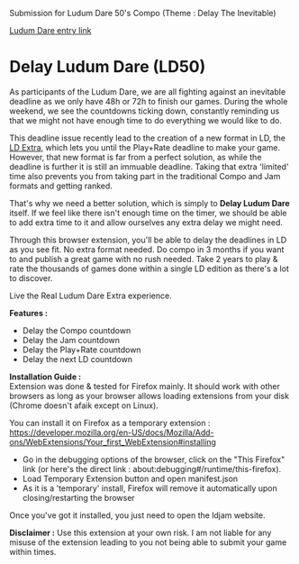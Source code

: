 Submission for Ludum Dare 50's Compo (Theme : Delay The Inevitable)

[Ludum Dare entry link](https://ldjam.com/events/ludum-dare/50/delay-ludum-dare-browser-extension)

# Delay Ludum Dare (LD50)

As participants of the Ludum Dare, we are all fighting against an inevitable deadline as we only have 48h or 72h to finish our games. During the whole weekend, we see the countdowns ticking down, constantly reminding us that we might not have enough time to do everything we would like to do.

This deadline issue recently lead to the creation of a new format in LD, the [LD Extra](https://ldjam.com/events/ludum-dare/50/$276398/extra-the-new-casual-ludum-dare-format), which lets you until the Play+Rate deadline to make your game. However, that new format is far from a perfect solution, as while the deadline is further it is still an immuable deadline. Taking that extra 'limited' time also prevents you from taking part in the traditional Compo and Jam formats and getting ranked.

That's why we need a better solution, which is simply to **Delay Ludum Dare** itself. If we feel like there isn't enough time on the timer, we should be able to add extra time to it and allow ourselves any extra delay we might need.

Through this browser extension, you'll be able to delay the deadlines in LD as you see fit. No extra format needed. Do compo in 3 months if you want to and publish a great game with no rush needed. Take 2 years to play & rate the thousands of games done within a single LD edition as there's a lot to discover.

Live the Real Ludum Dare Extra experience. 

**Features :**  
- Delay the Compo countdown
- Delay the Jam countdown
- Delay the Play+Rate countdown
- Delay the next LD countdown

**Installation Guide :**  
Extension was done & tested for Firefox mainly. It should work with other browsers as long as your browser allows loading extensions from your disk (Chrome doesn't afaik except on Linux).

You can install it on Firefox as a temporary extension : https://developer.mozilla.org/en-US/docs/Mozilla/Add-ons/WebExtensions/Your_first_WebExtension#installing
- Go in the debugging options of the browser, click on the "This Firefox" link (or here's the direct link : about:debugging#/runtime/this-firefox).
- Load Temporary Extension button and open manifest.json
- As it is a 'temporary' install, Firefox will remove it automatically upon closing/restarting the browser

Once you've got it installed, you just need to open the ldjam website.

**Disclaimer :** Use this extension at your own risk. I am not liable for any misuse of the extension leading to you not being able to submit your game within times. 
